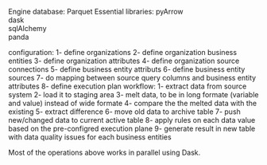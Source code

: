 Engine database: Parquet
Essential libraries:
	pyArrow 	
	dask		
	sqlAlchemy	
	panda		

configuration:
	1- define organizations
	2- define organization business entities
	3- define organization attributes
	4- define organization source connections
	5- define business entity attributs
	6- define business entity sources
	7- do mapping between source query columns and business entity attributes
	8- define execution plan
workflow:
	1- extract data from source system
	2- load it to staging area
	3- melt data, to be in long formate (variable and value) instead of wide formate
	4- compare the the melted data with the existing
	5- extract difference 
	6- move old data to archive table
	7- push new/changed data to current active table
	8- apply rules on each data value based on the pre-configred execution plane
	9- generate result in new table with data quality issues for each business entities
	
Most of the operations above works in parallel using Dask.
